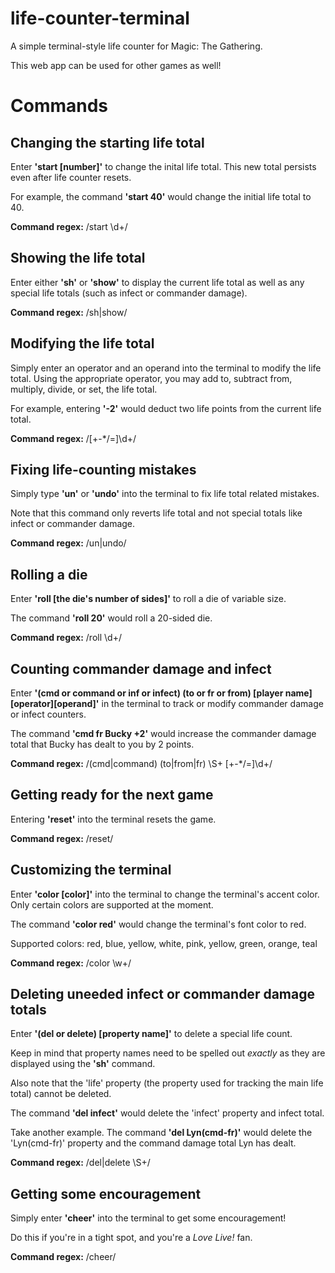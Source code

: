 # life-counter-terminal
A simple terminal-style life counter for Magic: The Gathering.

This web app can be used for other games as well!


# Commands


## Changing the starting life total

Enter **'start [number]'** to change the inital life total.
This new total persists even after life counter resets.

For example, the command **'start 40'** would change the initial life total to 40.

**Command regex:** /start \d+/


## Showing the life total

Enter either **'sh'** or **'show'** to display the current life total as well as any special life totals (such as infect or commander damage).

**Command regex:** /sh|show/


## Modifying the life total

Simply enter an operator and an operand into the terminal to modify the life total.
Using the appropriate operator, you may add to, subtract from, multiply, divide, or set, the life total.

For example, entering **'-2'** would deduct two life points from the current life total.

**Command regex:** /[+-*/=]\d+/


## Fixing life-counting mistakes

Simply type **'un'** or **'undo'** into the terminal to fix life total related mistakes.

Note that this command only reverts life total and not special totals like infect or commander damage.

**Command regex:** /un|undo/

## Rolling a die

Enter **'roll [the die's number of sides]'** to roll a die of variable size.

The command **'roll 20'** would roll a 20-sided die.

**Command regex:** /roll \d+/


## Counting commander damage and infect

Enter **'(cmd or command or inf or infect) (to or fr or from) [player name] [operator][operand]'** in the terminal to track or modify commander damage or infect counters.

The command **'cmd fr Bucky +2'** would increase the commander damage total that Bucky has dealt to you by 2 points.

**Command regex:** /(cmd|command) (to|from|fr) \S+ [+-*/=]\d+/


## Getting ready for the next game

Entering **'reset'** into the terminal resets the game.

**Command regex:** /reset/


## Customizing the terminal

Enter **'color [color]'** into the terminal to change the terminal's accent color.
Only certain colors are supported at the moment.

The command **'color red'** would change the terminal's font color to red.

Supported colors: red, blue, yellow, white, pink, yellow, green, orange, teal

**Command regex:** /color \w+/


## Deleting uneeded infect or commander damage totals

Enter **'(del or delete) [property name]'** to delete a special life count.

Keep in mind that property names need to be spelled out *exactly* as they are displayed using the **'sh'** command.

Also note that the 'life' property (the property used for tracking the main life total) cannot be deleted.

The command **'del infect'** would delete the 'infect' property and infect total.

Take another example. The command **'del Lyn(cmd-fr)'** would delete the 'Lyn(cmd-fr)' property and the command damage total Lyn has dealt.

**Command regex:** /del|delete \S+/


## Getting some encouragement

Simply enter **'cheer'** into the terminal to get some encouragement!

Do this if you're in a tight spot, and you're a *Love Live!* fan.

**Command regex:** /cheer/